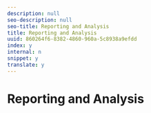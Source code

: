 ```yaml
---
description: null
seo-description: null
seo-title: Reporting and Analysis
title: Reporting and Analysis
uuid: 860264f6-8382-4860-960a-5c8938a9efdd
index: y
internal: n
snippet: y
translate: y
---
```


# Reporting and Analysis

